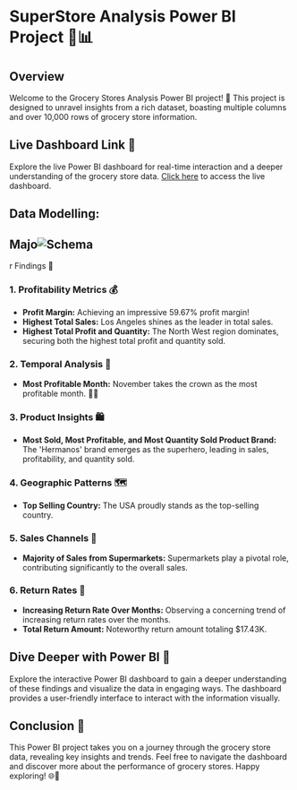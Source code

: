 # SuperStore Analysis Power BI Project 🛒📊

## Overview

Welcome to the Grocery Stores Analysis Power BI project! 🚀 This project is designed to unravel insights from a rich dataset, boasting multiple columns and over 10,000 rows of grocery store information.

## Live Dashboard Link 🚀

Explore the live Power BI dashboard for real-time interaction and a deeper understanding of the grocery store data. [Click here](https://app.powerbi.com/view?r=eyJrIjoiOTA4NzgzMDMtOTEzMi00YzY5LTgyNmEtMWViMzgwZGM4YzQzIiwidCI6ImM2ZTU0OWIzLTVmNDUtNDAzMi1hYWU5LWQ0MjQ0ZGM1YjJjNCJ9) to access the live dashboard.

## Data Modelling:



## Majo![Schema](https://github.com/Sourav-Pattanayak/Superstore-Analysis-A-Power-BI-Case-Study/assets/124489158/a9bca185-48a7-4d18-a5f6-f54616e358c7)
r Findings 🧐

### 1. Profitability Metrics 💰

- **Profit Margin:** Achieving an impressive 59.67% profit margin!
- **Highest Total Sales:** Los Angeles shines as the leader in total sales.
- **Highest Total Profit and Quantity:** The North West region dominates, securing both the highest total profit and quantity sold.

### 2. Temporal Analysis 📅

- **Most Profitable Month:** November takes the crown as the most profitable month. 🍂💸

### 3. Product Insights 🛍️

- **Most Sold, Most Profitable, and Most Quantity Sold Product Brand:** The 'Hermanos' brand emerges as the superhero, leading in sales, profitability, and quantity sold.

### 4. Geographic Patterns 🗺️

- **Top Selling Country:** The USA proudly stands as the top-selling country.

### 5. Sales Channels 🏬

- **Majority of Sales from Supermarkets:** Supermarkets play a pivotal role, contributing significantly to the overall sales.

### 6. Return Rates 🔄

- **Increasing Return Rate Over Months:** Observing a concerning trend of increasing return rates over the months.
- **Total Return Amount:** Noteworthy return amount totaling $17.43K.

## Dive Deeper with Power BI 🚀

Explore the interactive Power BI dashboard to gain a deeper understanding of these findings and visualize the data in engaging ways. The dashboard provides a user-friendly interface to interact with the information visually.

## Conclusion 🎉

This Power BI project takes you on a journey through the grocery store data, revealing key insights and trends. Feel free to navigate the dashboard and discover more about the performance of grocery stores. Happy exploring! 🌐🛒
